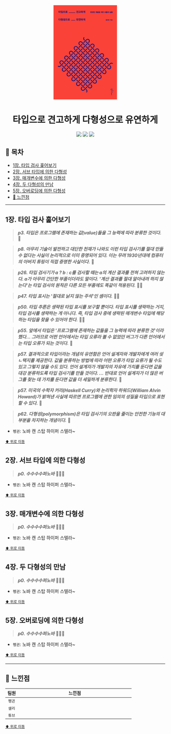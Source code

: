 <div align="center">
  <a href="https://product.kyobobook.co.kr/detail/S000210397750">
      <img src="./img/thumbnail.png" alt="Logo" width="200">
  </a>
  <h1>타입으로 견고하게 다형성으로 유연하게</h1>
  <div>
    <img src="https://img.shields.io/badge/%EC%A0%80%EC%9E%90-홍재민-e76f51?style=for-the-badge"/>
    <img src="https://img.shields.io/badge/%EC%B6%9C%ED%8C%90%EC%82%AC-인사이트-faa307?style=for-the-badge"/>
    <img src="https://img.shields.io/badge/%EA%B8%B0%EA%B0%84-2024.06.10%20~%20-52b788?style=for-the-badge"/>
  </div>
</div>

## 📝 목차

- [1장. 타입 검사 훑어보기](#1장-타입-검사-훑어보기)
- [2장. 서브 타입에 의한 다형성](#2장-서브-타입에-의한-다형성)
- [3장. 매개변수에 의한 다형성](#3장-매개변수에-의한-다형성)
- [4장. 두 다형성의 만남](#4장-두-다형성의-만남)
- [5장. 오버로딩에 의한 다형성](#5장-오버로딩에-의한-다형성)
- [💬 느낀점](#-느낀점)

---

## 1장. 타입 검사 훑어보기

> <strong><i>p3. 타입은 프로그램에 존재하는 값(value)들을 그 능력에 따라 분류한 것이다.</strong></i> 🌵

> <strong><i>p8. 아무리 기술이 발전하고 대단한 천재가 나와도 이런 타입 검사기를 절대 만들 수 없다는 사실이 논리적으로 이미 증명되어 있다. 이는 무려 1930년대에 컴퓨터의 아버지 튜링이 직접 증명한 사실이다.</strong></i> 🐧

> <strong><i>p26. 타입 검사기가 a ? b : c를 검사할 때는 a의 계산 결과를 전혀 고려하지 않는다. a가 아무리 간단한 부품이더라도 말이다. '계산 결과를 절대 알아내려 하지 않는다'는 타입 검사의 원칙은 다른 모든 부품에도 똑같이 적용된다.</strong></i> 🌵🍋

> <strong><i>p47. 타입 표시는 '절대로 낡지 않는 주석'인 셈이다.</strong></i> 🌵🍋

> <strong><i>p50. 타입 추론은 생략된 타입 표시를 보구할 뿐이다. 타입 표시를 생략하는 거지, 타입 검사를 생략하는 게 아니다. 즉, 타입 검사 중에 생략된 매개변수 타입에 해당하는 타입을 찾을 수 있어야 한다.</strong></i> 🐧🍋

> <strong><i>p55. 앞에서 타입은 '프로그램에 존재하는 값들을 그 능력에 따라 분류한 것'이라 했다... 그러므로 어떤 언어에서는 타입 오류라 볼 수 없었던 버그가 다른 언어에서는 타입 오류가 되는 것이다.</strong></i> 🍋

> <strong><i>p57. 결과적으로 타입이라는 개념의 유연함은 언어 설계자와 개발자에게 여러 섲ㄴ택지를 제공한다. 값을 분류하는 방법에 따라 어떤 오류가 타입 요류가 될 수도 있고 그렇지 않을 수도 있다. 언어 설계자가 개발자의 자유에 가치를 둔다면 값을 대강 분류하도록 타입 검사기를 만들 것이다. ... 반대로 언어 설계자가 더 많은 버그를 찾는 데 가치를 둔다면 값을 더 세밀하게 분류한다.</strong></i> 🐧

> <strong><i>p57. 미국의 수학자 커리(Haskell Curry)와 논리학자 하워드(William Alvin Howard)가 밝혀낸 사실에 따르면 프로그램에 관한 임의의 성질을 타입으로 표현할 수 있다.</strong></i> 🌵

> <strong><i>p62. 다형성(polymorphism)은 타입 검사기의 오판을 줄이는 안전한 기능의 대부분을 차지하는 개념이다.</strong></i> 🌵

- `펭귄`: 노바 캔 스탑 하이퍼 스텔라~

<sup><a href="#-목차">⬆️ 위로 이동</a></sup>

## 2장. 서브 타입에 의한 다형성

> <strong><i>p0. 수수수수퍼노바</strong></i> 🐧🍋🌵

- `펭귄`: 노바 캔 스탑 하이퍼 스텔라~

<sup><a href="#-목차">⬆️ 위로 이동</a></sup>

## 3장. 매개변수에 의한 다형성

> <strong><i>p0. 수수수수퍼노바</strong></i> 🐧🍋🌵

- `펭귄`: 노바 캔 스탑 하이퍼 스텔라~

<sup><a href="#-목차">⬆️ 위로 이동</a></sup>

## 4장. 두 다형성의 만남

> <strong><i>p0. 수수수수퍼노바</strong></i> 🐧🍋🌵

- `펭귄`: 노바 캔 스탑 하이퍼 스텔라~

<sup><a href="#-목차">⬆️ 위로 이동</a></sup>

## 5장. 오버로딩에 의한 다형성

> <strong><i>p0. 수수수수퍼노바</strong></i> 🐧🍋🌵

- `펭귄`: 노바 캔 스탑 하이퍼 스텔라~

<sup><a href="#-목차">⬆️ 위로 이동</a></sup>

---

## 💬 느낀점

<table>
  <thead>
    <tr>
      <th width='10%'>팀원</th>
      <th width='90%'>느낀점</th>
    </tr>
  </thead>
  <tbody>
    <tr>
      <td align='center'><code>펭귄</code></td>
      <td></td>
    </tr>
    <tr>
      <td align='center'><code>샐리</code></td>
      <td></td>
    </tr>
    <tr>
      <td align='center'><code>튜브</code></td>
      <td></td>
    </tr>
  </tbody>
</table>

<sup><a href="#-목차">⬆️ 위로 이동</a></sup>
